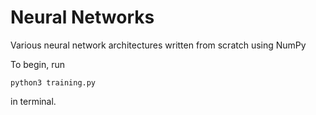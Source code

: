# Neural Networks

Various neural network architectures written from scratch using NumPy

To begin, run

`python3 training.py`

in terminal.
